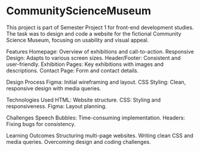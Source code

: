 # CommunityScienceMuseum
This project is part of Semester Project 1 for front-end development studies. The task was to design and code a website for the fictional Community Science Museum, focusing on usability and visual appeal.

Features
Homepage: Overview of exhibitions and call-to-action.
Responsive Design: Adapts to various screen sizes.
Header/Footer: Consistent and user-friendly.
Exhibition Pages: Key exhibitions with images and descriptions.
Contact Page: Form and contact details.

Design Process
Figma: Initial wireframing and layout.
CSS Styling: Clean, responsive design with media queries.

Technologies Used
HTML: Website structure.
CSS: Styling and responsiveness.
Figma: Layout planning.

Challenges
Speech Bubbles: Time-consuming implementation.
Headers: Fixing bugs for consistency.

Learning Outcomes
Structuring multi-page websites.
Writing clean CSS and media queries.
Overcoming design and coding challenges.
